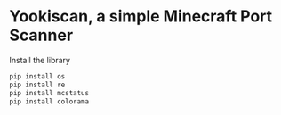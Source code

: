 # Yookiscan, a simple Minecraft Port Scanner
Install the library
```python
pip install os
pip install re
pip install mcstatus
pip install colorama
